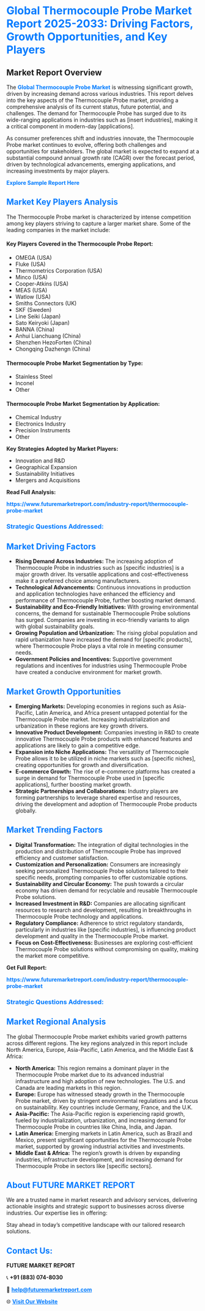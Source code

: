 <h1 style="color: #007BFF;">Global Thermocouple Probe Market Report 2025-2033: Driving Factors, Growth Opportunities, and Key Players</h1>

<section id="overview">
<h2>Market Report Overview</h2>
<p>The <a href="https://www.futuremarketreport.com/industry-report/thermocouple-probe-market" style="color: #007BFF; text-decoration: none;"><strong>Global Thermocouple Probe Market</strong></a> is witnessing significant growth, driven by increasing demand across various industries. This report delves into the key aspects of the Thermocouple Probe market, providing a comprehensive analysis of its current status, future potential, and challenges. The demand for Thermocouple Probe has surged due to its wide-ranging applications in industries such as [insert industries], making it a critical component in modern-day [applications].</p>
<p>As consumer preferences shift and industries innovate, the Thermocouple Probe market continues to evolve, offering both challenges and opportunities for stakeholders. The global market is expected to expand at a substantial compound annual growth rate (CAGR) over the forecast period, driven by technological advancements, emerging applications, and increasing investments by major players.</p>
</section>

<section id="overview">
<p><a href="https://www.futuremarketreport.com/request-sample/reportId=85432" style="color: #007BFF; text-decoration: none;"><strong>Explore Sample Report Here</strong></a></p>
</section>

<section id="key-players">
<h2 style="color: #007BFF;">Market Key Players Analysis</h2>
<p>The Thermocouple Probe market is characterized by intense competition among key players striving to capture a larger market share. Some of the leading companies in the market include:</p>
<h4>Key Players Covered in the Thermocouple Probe Report:</h4>
<ul><li>OMEGA (USA)</li><li>Fluke (USA)</li><li>Thermometrics Corporation (USA)</li><li>Minco (USA)</li><li>Cooper-Atkins (USA)</li><li>MEAS (USA)</li><li>Watlow (USA)</li><li>Smiths Connectors (UK)</li><li>SKF (Sweden)</li><li>Line Seiki (Japan)</li><li>Sato Keiryoki (Japan)</li><li>BANNA (China)</li><li>Anhui Lianchuang (China)</li><li>Shenzhen HezoForten (China)</li><li>Chongqing Dazhengn (China)</li></ul>
<h4>Thermocouple Probe Market Segmentation by Type:</h4>
<ul><li>Stainless Steel</li><li>Inconel</li><li>Other</li></ul>

<h4>Thermocouple Probe Market Segmentation by Application:</h4>
<ul><li>Chemical Industry</li><li>Electronics Industry</li><li>Precision Instruments</li><li>Other</li></ul>
<p><strong>Key Strategies Adopted by Market Players:</strong></p>
<ul>
<li>Innovation and R&D</li>
<li>Geographical Expansion</li>
<li>Sustainability Initiatives</li>
<li>Mergers and Acquisitions</li>
</ul>
</section>

<section>
<p><strong>Read Full Analysis: </strong></p><a href="https://www.futuremarketreport.com/industry-report/thermocouple-probe-market" style="color: #007BFF; text-decoration: none;"><strong>https://www.futuremarketreport.com/industry-report/thermocouple-probe-market</strong></a>
<h3 style="color: #007BFF;">Strategic Questions Addressed:</h3>
</section>

<section id="driving-factors">
<h2 style="color: #007BFF;">Market Driving Factors</h2>
<ul>
<li><strong>Rising Demand Across Industries:</strong> The increasing adoption of Thermocouple Probe in industries such as [specific industries] is a major growth driver. Its versatile applications and cost-effectiveness make it a preferred choice among manufacturers.</li>
<li><strong>Technological Advancements:</strong> Continuous innovations in production and application technologies have enhanced the efficiency and performance of Thermocouple Probe, further boosting market demand.</li>
<li><strong>Sustainability and Eco-Friendly Initiatives:</strong> With growing environmental concerns, the demand for sustainable Thermocouple Probe solutions has surged. Companies are investing in eco-friendly variants to align with global sustainability goals.</li>
<li><strong>Growing Population and Urbanization:</strong> The rising global population and rapid urbanization have increased the demand for [specific products], where Thermocouple Probe plays a vital role in meeting consumer needs.</li>
<li><strong>Government Policies and Incentives:</strong> Supportive government regulations and incentives for industries using Thermocouple Probe have created a conducive environment for market growth.</li>
</ul>
</section>

<section id="growth-opportunities">
<h2 style="color: #007BFF;">Market Growth Opportunities</h2>
<ul>
<li><strong>Emerging Markets:</strong> Developing economies in regions such as Asia-Pacific, Latin America, and Africa present untapped potential for the Thermocouple Probe market. Increasing industrialization and urbanization in these regions are key growth drivers.</li>
<li><strong>Innovative Product Development:</strong> Companies investing in R&D to create innovative Thermocouple Probe products with enhanced features and applications are likely to gain a competitive edge.</li>
<li><strong>Expansion into Niche Applications:</strong> The versatility of Thermocouple Probe allows it to be utilized in niche markets such as [specific niches], creating opportunities for growth and diversification.</li>
<li><strong>E-commerce Growth:</strong> The rise of e-commerce platforms has created a surge in demand for Thermocouple Probe used in [specific applications], further boosting market growth.</li>
<li><strong>Strategic Partnerships and Collaborations:</strong> Industry players are forming partnerships to leverage shared expertise and resources, driving the development and adoption of Thermocouple Probe products globally.</li>
</ul>
</section>

<section id="trending-factors">
<h2 style="color: #007BFF;">Market Trending Factors</h2>
<ul>
<li><strong>Digital Transformation:</strong> The integration of digital technologies in the production and distribution of Thermocouple Probe has improved efficiency and customer satisfaction.</li>
<li><strong>Customization and Personalization:</strong> Consumers are increasingly seeking personalized Thermocouple Probe solutions tailored to their specific needs, prompting companies to offer customizable options.</li>
<li><strong>Sustainability and Circular Economy:</strong> The push towards a circular economy has driven demand for recyclable and reusable Thermocouple Probe solutions.</li>
<li><strong>Increased Investment in R&D:</strong> Companies are allocating significant resources to research and development, resulting in breakthroughs in Thermocouple Probe technology and applications.</li>
<li><strong>Regulatory Compliance:</strong> Adherence to strict regulatory standards, particularly in industries like [specific industries], is influencing product development and quality in the Thermocouple Probe market.</li>
<li><strong>Focus on Cost-Effectiveness:</strong> Businesses are exploring cost-efficient Thermocouple Probe solutions without compromising on quality, making the market more competitive.</li>
</ul>
</section>

<section>
<p><strong>Get Full Report: </strong></p><a href="https://www.futuremarketreport.com/industry-report/thermocouple-probe-market" style="color: #007BFF; text-decoration: none;"><strong>https://www.futuremarketreport.com/industry-report/thermocouple-probe-market</strong></a>
<h3 style="color: #007BFF;">Strategic Questions Addressed:</h3>
</section>


<section id="regional-analysis">
<h2 style="color: #007BFF;">Market Regional Analysis</h2>
<p>The global Thermocouple Probe market exhibits varied growth patterns across different regions. The key regions analyzed in this report include North America, Europe, Asia-Pacific, Latin America, and the Middle East & Africa:</p>
<ul>
<li><strong>North America:</strong> This region remains a dominant player in the Thermocouple Probe market due to its advanced industrial infrastructure and high adoption of new technologies. The U.S. and Canada are leading markets in this region.</li>
<li><strong>Europe:</strong> Europe has witnessed steady growth in the Thermocouple Probe market, driven by stringent environmental regulations and a focus on sustainability. Key countries include Germany, France, and the U.K.</li>
<li><strong>Asia-Pacific:</strong> The Asia-Pacific region is experiencing rapid growth, fueled by industrialization, urbanization, and increasing demand for Thermocouple Probe in countries like China, India, and Japan.</li>
<li><strong>Latin America:</strong> Emerging markets in Latin America, such as Brazil and Mexico, present significant opportunities for the Thermocouple Probe market, supported by growing industrial activities and investments.</li>
<li><strong>Middle East & Africa:</strong> The region’s growth is driven by expanding industries, infrastructure development, and increasing demand for Thermocouple Probe in sectors like [specific sectors].</li>
</ul>
</section>

<footer>
<h2 style="color: #007BFF;">About FUTURE MARKET REPORT</h2>
<p>We are a trusted name in market research and advisory services, delivering actionable insights and strategic support to businesses across diverse industries. Our expertise lies in offering:</p>

<p>Stay ahead in today’s competitive landscape with our tailored research solutions.</p>

<h2 style="color: #007BFF;">Contact Us:</h2>
<p><strong>FUTURE MARKET REPORT</strong></p>
<p>📞 <strong>+91 (883) 074-8030</strong></p>
<p>📧 <strong><a href="mailto:help@futuremarketreport.com" style="color: #007BFF;">help@futuremarketreport.com</a></strong></p>
<p>🌐 <strong><a href="https://www.futuremarketreport.com/" style="color: #007BFF;">Visit Our Website</a></strong></p>
</footer>